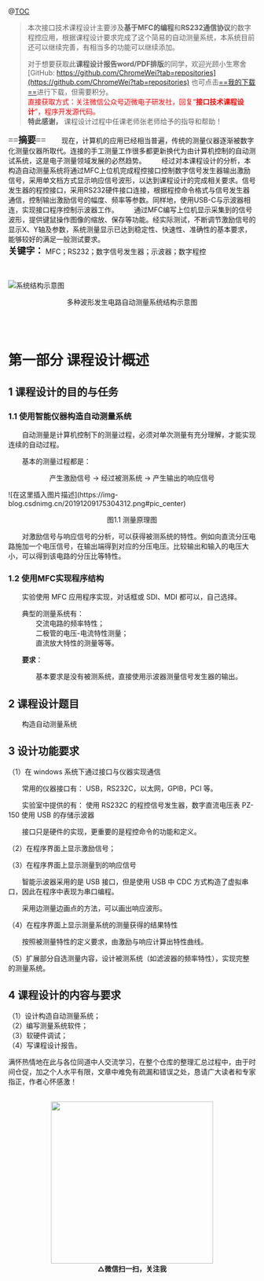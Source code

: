 @[TOC](一种基于MFC构造自动测量系统)

> 本次接口技术课程设计主要涉及**基于MFC的编程**和**RS232通信协议**的数字程控应用，根据课程设计要求完成了这个简易的自动测量系统，本系统目前还可以继续完善，有相当多的功能可以继续添加。<p>
> 对于想要获取此**课程设计报告word/PDF排版**的同学，欢迎光顾小生寒舍  [GitHub: https://github.com/ChromeWei?tab=repositories](https://github.com/ChromeWei?tab=repositories) 也可点击[==我的下载==](//download.csdn.net/download/Charmve/12038003)进行下载，但需要积分。<br>
>  <font color =red >直接获取方式：关注微信公众号迈微电子研发社，回复“**接口技术课程设计**”，程序开发源代码。</font><br>
>  **特此感谢，** 课程设计过程中任课老师张老师给予的指导和帮助！<p>

<font face="黑体" size=4>==**摘要**==</font> 
&emsp;&emsp;现在，计算机的应用已经相当普遍，传统的测量仪器逐渐被数字化测量仪器所取代。连接的手工测量工作很多都更新换代为由计算机控制的自动测试系统，这是电子测量领域发展的必然趋势。
&emsp;&emsp;经过对本课程设计的分析，本构造自动测量系统将通过MFC上位机完成程控接口控制数字信号发生器输出激励信号，采用单文档方式显示响应信号波形，以达到课程设计的完成相关要求。信号发生器的程控接口，采用RS232硬件接口连接，根据程控命令格式与信号发生器通信，控制输出激励信号的幅度、频率等参数。同样地，使用USB-C与示波器相连，实现接口程序控制示波器工作。
&emsp;&emsp;通过MFC编写上位机显示采集到的信号波形，提供键鼠操作图像的缩放、保存等功能。经实际测试，不断调节激励信号的显示X、Y轴及参数，系统测量显示已达到稳定性、快速性、准确性的基本要求，能够较好的满足一般测试要求。<br>
<font face="黑体" size=4>**关键字：**</font>  MFC；RS232；数字信号发生器；示波器；数字程控<p><br><br>
![系统结构示意图](https://img-blog.csdnimg.cn/20191209150135880.png?x-oss-process=image/watermark,type_ZmFuZ3poZW5naGVpdGk,shadow_10,text_aHR0cHM6Ly9ibG9nLmNzZG4ubmV0L0NoYXJtdmU=,size_16,color_FFFFFF,t_70#pic_center)
<p align="center">
    多种波形发生电路自动测量系统结构示意图
</p>
<br><br>

# 第一部分 课程设计概述
## 1 课程设计的目的与任务
### 1.1 使用智能仪器构造自动测量系统
&emsp;&emsp;自动测量是计算机控制下的测量过程，必须对单次测量有充分理解，才能实现连续的自动过程。

&emsp;&emsp;基本的测量过程都是： 
<p align="center">
    产生激励信号 -> 经过被测系统 -> 产生输出的响应信号
</p>
 ![在这里插入图片描述](https://img-blog.csdnimg.cn/20191209175304312.png#pic_center)
<p align="center">
    图1.1 测量原理图
</p>

&emsp;&emsp;对激励信号与响应信号的分析，可以获得被测系统的特性。例如向直流分压电路施加一个电压信号，在输出端得到对应的分压电压。比较输出和输入的电压大小，可以得到该电路的分压比等特性。

### 1.2 使用MFC实现程序结构
&emsp;&emsp;实验使用 MFC 应用程序实现，对话框或 SDI、MDI 都可以，自己选择。

&emsp;&emsp;典型的测量系统有：<br>
&emsp;&emsp;&emsp;&emsp;交流电路的频率特性； <br>
&emsp;&emsp;&emsp;&emsp;二极管的电压-电流特性测量；<br>
&emsp;&emsp;&emsp;&emsp;直流放大特性的测量等等。<br>

&emsp;&emsp;<b>要求</b>：

&emsp;&emsp;&emsp;&emsp;基本要求是没有被测系统，直接使用示波器测量信号发生器的输出。<br>

## 2 课程设计题目
&emsp;&emsp;构造自动测量系统
## 3 设计功能要求
（1）在 windows 系统下通过接口与仪器实现通信<br>

&emsp;&emsp;常用的仪器接口有： USB，RS232C，以太网，GPIB，PCI 等。<br>

&emsp;&emsp;实验室中提供的有： 使用 RS232C 的程控信号发生器，数字直流电压表 PZ-150 使用 USB 的存储示波器<br>

&emsp;&emsp;接口只是硬件的实现，更重要的是程控命令的功能和定义。<br>

（2）在程序界面上显示激励信号；

（3）在程序界面上显示测量到的响应信号

&emsp;&emsp;智能示波器采用的是 USB 接口，但是使用 USB 中 CDC 方式构造了虚拟串口，因此在程序中表现为串口编程。<br>

&emsp;&emsp;采用边测量边画点的方法，可以画出响应波形。<br>

（4）在程序界面上显示测量系统的测量获得的结果特性

&emsp;&emsp;按照被测量特性的定义要求，由激励与响应计算出特性曲线。<br>

（5）扩展部分自选测量内容，设计被测系统（如滤波器的频率特性），实现完整的测量系统。

## 4 课程设计的内容与要求
（1）设计构造自动测量系统；<br>
（2）编写测量系统软件；<br>
（3）软硬件调试；<br>
（4）写课程设计报告。<br>

满怀热情地在此与各位同道中人交流学习，在整个仓库的整理汇总过程中，由于时间仓促，加之个人水平有限，文章中难免有疏漏和错误之处，恳请广大读者和专家指正，作者心怀感激！

<br>

<div align=center><img src="https://image.jiqizhixin.com/uploads/editor/d8595d93-e8c9-4abf-91f4-105384736912/%E5%9B%BE%E7%89%8712.jpg" height="330" width="330"></div>

<div align=center size = 3><b>△微信扫一扫，关注我</b></div>
